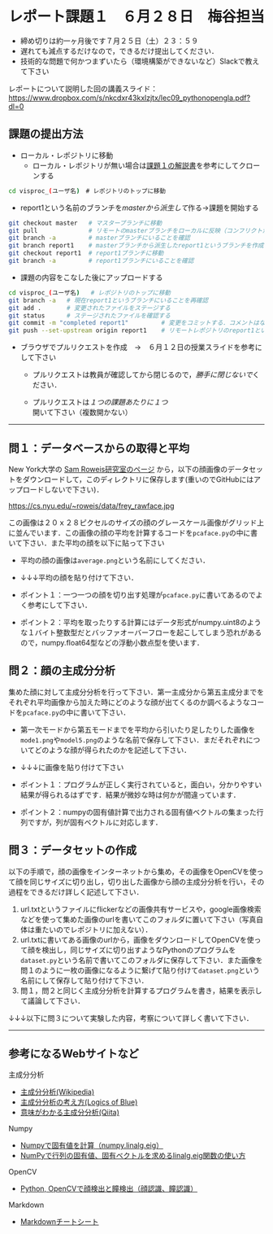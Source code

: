 # レポート課題１　６月２８日　梅谷担当




- 締め切りは約一ヶ月後です７月２５日（土）２３：５９
- 遅れても減点するだけなので，できるだけ提出してください．
- 技術的な問題で何かつまずいたら（環境構築ができないなど）Slackで教えて下さい



レポートについて説明した回の講義スライド：https://www.dropbox.com/s/nkcdxr43kxlzjtx/lec09_pythonopengla.pdf?dl=0



## 課題の提出方法

- ローカル・レポジトリに移動
  - ローカル・レポジトリが無い場合は[課題１の解説書](../kadai1/readme.md)を参考にしてクローンする

```bash
cd visproc_(ユーザ名)　# レポジトリのトップに移動
```

- report1という名前のブランチを*masterから派生して*作る→課題を開始する
```bash
git checkout master   # マスターブランチに移動
git pull              # リモートのmasterブランチをローカルに反映（コンフリクトがあればそれを解決）
git branch -a         # masterブランチにいることを確認
git branch report1    # masterブランチから派生したreport1というブランチを作成
git checkout report1  # report1ブランチに移動
git branch -a         # report1ブランチにいることを確認
```

- 課題の内容をこなした後にアップロードする
```bash
cd visproc_(ユーザ名)   # レポジトリのトップに移動
git branch -a   # 現在report1というブランチにいることを再確認
git add .       # 変更されたファイルをステージする
git status      # ステージされたファイルを確認する
git commit -m "completed report1"         # 変更をコミットする．コメントはなんでもよい
git push --set-upstream origin report1    # リモートレポジトリのreport1というブランチにプッシュする
```

- ブラウザでプルリクエストを作成　→　６月１２日の授業スライドを参考にして下さい
  
  - プルリクエストは教員が確認してから閉じるので，*勝手に閉じないで*ください．
  
  - プルリクエストは*１つの課題あたりに１つ*開いて下さい（複数開かない）
  
    

***

## 問１：データベースからの取得と平均

New York大学の [Sam Roweis研究室のページ](https://cs.nyu.edu/~roweis/) から，以下の顔画像のデータセットをダウンロードして，このディレクトリに保存します(重いのでGitHubにはアップロードしないで下さい)．

https://cs.nyu.edu/~roweis/data/frey_rawface.jpg

この画像は２０ｘ２８ピクセルのサイズの顔のグレースケール画像がグリッド上に並んでいます．この画像の顔の平均を計算するコードを```pcaface.py```の中に書いて下さい．また平均の顔を以下に貼って下さい

- 平均の顔の画像は```average.png```という名前にしてください．
- ↓↓↓平均の顔を貼り付けて下さい．



- ポイント１：一つ一つの顔を切り出す処理が```pcaface.py```に書いてあるのでよく参考にして下さい．
- ポイント２：平均を取ったりする計算にはデータ形式がnumpy.uint8のような１バイト整数型だとバッファオーバーフローを起こしてしまう恐れがあるので，numpy.float64型などの浮動小数点型を使います．







## 問２：顔の主成分分析

集めた顔に対して主成分分析を行って下さい．第一主成分から第五主成分までをそれぞれ平均画像から加えた時にどのような顔が出てくるのか調べるようなコードを```pcaface.py```の中に書いて下さい．

- 第一次モードから第五モードまでを平均から引いたり足したりした画像を```mode1.png```や```model5.png```のような名前で保存して下さい．まだそれぞれについてどのような顔が得られたのかを記述して下さい．
- ↓↓↓に画像を貼り付けて下さい





- ポイント１：プログラムが正しく実行されていると，面白い，分かりやすい結果が得られるはずです．結果が微妙な時は何かが間違っています．
- ポイント２：numpyの固有値計算で出力される固有値ベクトルの集まった行列ですが，列が固有ベクトルに対応します．





## 問３：データセットの作成

以下の手順で，顔の画像をインターネットから集め，その画像をOpenCVを使って顔を同じサイズに切り出し，切り出した画像から顔の主成分分析を行い，その過程をできるだけ詳しく記述して下さい．

1. url.txtというファイルにflickerなどの画像共有サービスや，google画像検索などを使って集めた画像のurlを書いてこのフォルダに置いて下さい（写真自体は重たいのでレポジトリに加えない）．
2. url.txtに書いてある画像のurlから，画像をダウンロードしてOpenCVを使って顔を検出し，同じサイズに切り出すようなPythonのプログラムを```dataset.py```という名前で書いてこのフォルダに保存して下さい．また画像を問１のように一枚の画像になるように繋げて貼り付けて```dataset.png```という名前にして保存して貼り付けて下さい．
3. 問１，問２と同じく主成分分析を計算するプログラムを書き，結果を表示して議論して下さい．



↓↓↓以下に問３について実験した内容，考察について詳しく書いて下さい．









---





## 参考になるWebサイトなど



主成分分析

- [主成分分析(Wikipedia)](https://ja.wikipedia.org/wiki/主成分分析)
- [主成分分析の考え方(Logics of Blue)](https://logics-of-blue.com/principal-components-analysis/)
- [意味がわかる主成分分析(Qiita)](https://qiita.com/NoriakiOshita/items/460247bb57c22973a5f0)

Numpy

- [Numpyで固有値を計算（numpy.linalg.eig）](https://numpy.org/doc/stable/reference/generated/numpy.linalg.eig.html)
- [NumPyで行列の固有値、固有ベクトルを求めるlinalg.eig関数の使い方](https://deepage.net/features/numpy-eigenvalue-vector.html)

OpenCV

- [Python, OpenCVで顔検出と瞳検出（顔認識、瞳認識）](https://note.nkmk.me/python-opencv-face-detection-haar-cascade/)

Markdown

- [Markdownチートシート](https://qiita.com/Qiita/items/c686397e4a0f4f11683d)



